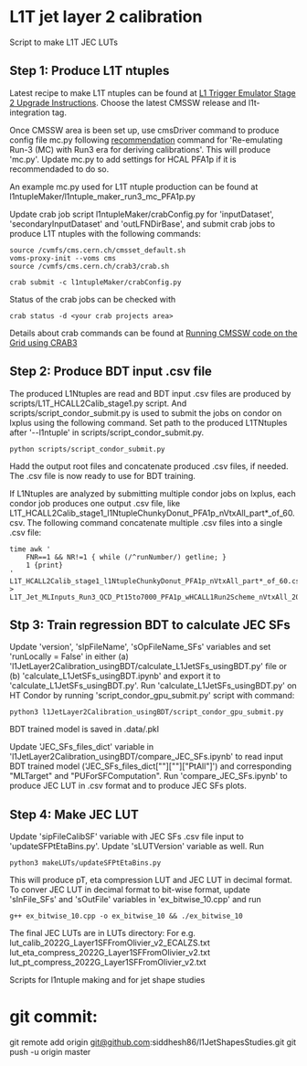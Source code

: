 # L1T jet layer 2 calibration
Script to make L1T JEC LUTs

## Step 1: Produce L1T ntuples
Latest recipe to make L1T ntuples can be found at [L1 Trigger Emulator Stage 2 Upgrade Instructions](https://twiki.cern.ch/twiki/bin/view/CMSPublic/SWGuideL1TStage2Instructions#Environment_Setup_with_Integrati). Choose the latest CMSSW release and l1t-integration tag.

Once CMSSW area is been set up, use cmsDriver command to produce config file mc.py following [recommendation](https://twiki.cern.ch/twiki/bin/view/CMSPublic/SWGuideL1TStage2Instructions#Workflows) command for 'Re-emulating Run-3 (MC) with Run3 era for deriving calibrations'. 
This will produce 'mc.py'. Update mc.py to add settings for HCAL PFA1p if it is recommendaded to do so.

An example mc.py used for L1T ntuple production can be found at l1ntupleMaker/l1ntuple_maker_run3_mc_PFA1p.py

Update crab job script l1ntupleMaker/crabConfig.py for 'inputDataset', 'secondaryInputDataset' and 'outLFNDirBase', and submit crab jobs to produce L1T ntuples with the following commands:
```
source /cvmfs/cms.cern.ch/cmsset_default.sh
voms-proxy-init --voms cms
source /cvmfs/cms.cern.ch/crab3/crab.sh

crab submit -c l1ntupleMaker/crabConfig.py
```

Status of the crab jobs can be checked with
```
crab status -d <your crab projects area>
```
Details about crab commands can be found at [Running CMSSW code on the Grid using CRAB3](https://twiki.cern.ch/twiki/bin/view/CMSPublic/WorkBookCRAB3Tutorial)


## Step 2: Produce BDT input .csv file
The produced L1Ntuples are read and BDT input .csv files are produced by scripts/L1T_HCALL2Calib_stage1.py script. And scripts/script_condor_submit.py is used to submit the jobs on condor on lxplus using the following command.
Set path to the produced L1TNtuples after '--l1ntuple' in scripts/script_condor_submit.py.
```
python scripts/script_condor_submit.py
```

Hadd the output root files and concatenate produced .csv files, if needed.
The .csv file is now ready to use for BDT training.

If L1Ntuples are analyzed by submitting multiple condor jobs on lxplus, each condor job produces one output .csv file, like L1T_HCALL2Calib_stage1_l1NtupleChunkyDonut_PFA1p_nVtxAll_part*_of_60.csv.
The following command concatenate multiple .csv files into a single .csv file:
```
time awk '
    FNR==1 && NR!=1 { while (/^runNumber/) getline; } 
    1 {print}    
' L1T_HCALL2Calib_stage1_l1NtupleChunkyDonut_PFA1p_nVtxAll_part*_of_60.csv   > L1T_Jet_MLInputs_Run3_QCD_Pt15to7000_PFA1p_wHCALL1Run2Scheme_nVtxAll_20220626.csv 
```

## Stp 3: Train regression BDT to calculate JEC SFs 
Update 'version', 'sIpFileName', 'sOpFileName_SFs' variables and set 'runLocally = False' in either (a) 'l1JetLayer2Calibration_usingBDT/calculate_L1JetSFs_usingBDT.py' file or (b) 'calculate_L1JetSFs_usingBDT.ipynb' and export it to 'calculate_L1JetSFs_usingBDT.py'.
Run 'calculate_L1JetSFs_usingBDT.py' on HT Condor by running 'script_condor_gpu_submit.py' script with command:
```
python3 l1JetLayer2Calibration_usingBDT/script_condor_gpu_submit.py
```
BDT trained model is saved in .data/<name>.pkl

Update 'JEC_SFs_files_dict' variable in 'l1JetLayer2Calibration_usingBDT/compare_JEC_SFs.ipynb' to read input BDT trained model ('JEC_SFs_files_dict["<algorithm>"]["<eta category>"]["PtAll"]') and corresponding "MLTarget" and "PUForSFComputation". Run 'compare_JEC_SFs.ipynb' to produce JEC LUT in .csv format and to produce JEC SFs plots.

## Step 4: Make JEC LUT
Update 'sipFileCalibSF' variable with JEC SFs .csv file input to 'updateSFPtEtaBins.py'. Update 'sLUTVersion' variable as well.
Run
```
python3 makeLUTs/updateSFPtEtaBins.py
```
This will produce pT, eta compression LUT and JEC LUT in decimal format.
To conver JEC LUT in decimal format to bit-wise format, update 'sInFile_SFs' and 'sOutFile' variables in 'ex_bitwise_10.cpp' and run
```
g++ ex_bitwise_10.cpp -o ex_bitwise_10 && ./ex_bitwise_10
```
The final JEC LUTs are in LUTs directory: For e.g. \
lut_calib_2022G_Layer1SFFromOlivier_v2_ECALZS.txt \
lut_eta_compress_2022G_Layer1SFFromOlivier_v2.txt \
lut_pt_compress_2022G_Layer1SFFromOlivier_v2.txt







Scripts for l1ntuple making and
for jet shape studies


# git commit:
git remote add origin git@github.com:siddhesh86/l1JetShapesStudies.git
git push -u origin master